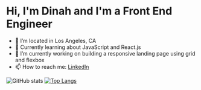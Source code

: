 # Hi, I'm Dinah and I'm a Front End Engineer

- 📍 I’m located in Los Angeles, CA
- 🌱 Currently learning about JavaScript and React.js
- 🔭 I’m currently working on building a responsive landing page using grid and flexbox
- 📫 How to reach me: <a href="https://www.linkedin.com/in/dinahbrito/">LinkedIn</a>
<!--
**dinahbrito/dinahbrito** is a ✨ _special_ ✨ repository because its `README.md` (this file) appears on your GitHub profile.

Here are some ideas to get you started:

- 🔭 I’m currently working on ...
- 🌱 I’m currently learning ...
- 👯 I’m looking to collaborate on ...
- 🤔 I’m looking for help with ...
- 💬 Ask me about ...
- 📫 How to reach me: ...
- 😄 Pronouns: ...
- ⚡ Fun fact: ...
-->
![GitHub stats](https://github-readme-stats.vercel.app/api?username=dinahbrito&theme=default&show_icons=true&hide_rank)
[![Top Langs](https://github-readme-stats.vercel.app/api/top-langs/?username=dinahbrito&layout=compact)](https://github.com/dinahbrito/github-readme-stats)



